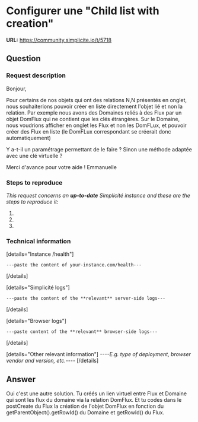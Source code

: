 # Configurer une "Child list with creation"

**URL:** https://community.simplicite.io/t/5718

## Question
### Request description

Bonjour,

Pour certains de nos objets qui ont des relations N,N présentés en onglet, nous souhaiterions pouvoir créer en liste directement l'objet lié et non la relation.
Par exemple nous avons des Domaines reliés à des Flux par un objet DomFlux qui ne contient que les clés étrangères. Sur le Domaine, nous voudrions afficher en onglet les Flux et non les DomFLux, et pouvoir créer des Flux en liste (le DomFLux correspondant se créerait donc automatiquement)

Y a-t-il un paramétrage permettant de le faire ? Sinon une méthode adaptée avec une clé virtuelle ?

Merci d'avance pour votre aide !
Emmanuelle

### Steps to reproduce

*This request concerns an **up-to-date** Simplicité instance
and these are the steps to reproduce it:*

1.
2.
3. 

### Technical information

[details="Instance /health"]
```text
---paste the content of your-instance.com/health---
```
[/details]

[details="Simplicité logs"]
```text
---paste the content of the **relevant** server-side logs---
```
[/details]

[details="Browser logs"]
```text
---paste content of the **relevant** browser-side logs---
```
[/details]

[details="Other relevant information"]
*----E.g. type of deployment, browser vendor and version, etc.----*
[/details]

## Answer
Oui c'est une autre solution.
Tu créés un lien virtuel entre Flux et Domaine qui sont les flux du domaine via la relation DomFlux.
Et tu codes dans le postCreate du Flux la création de l'objet DomFlux en fonction du getParentObject().getRowId() du Domaine et getRowId() du Flux.
